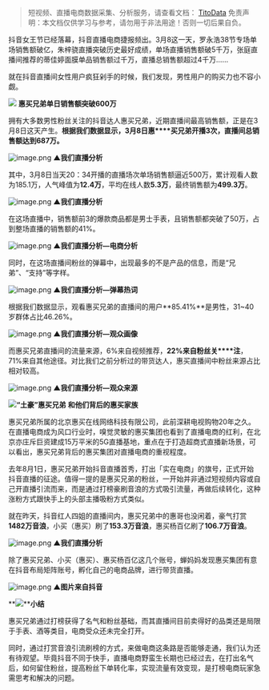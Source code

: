 
>
> 短视频、直播电商数据采集、分析服务，请查看文档： [TitoData](https://www.titodata.com?from=douyinarticle)
> 免责声明：本文档仅供学习与参考，请勿用于非法用途！否则一切后果自负。
> 


抖音女王节已经落幕，抖音直播电商捷报频出。3月8这一天，罗永浩38节专场单场销售额破亿，朱梓骁直播突破历史最好成绩，单场直播销售额破5千万，张庭直播间推荐的蒂佳婷面膜单品销售额过千万，直播总销售额超过4千万……


就在抖音直播间女性用户疯狂剁手的时候，我们发现，男性用户的购买力也不容小觑。

**![](https://cdn.nlark.com/yuque/0/2021/webp/97322/1615596685862-c515d2d5-34d6-456a-8375-6473bfa969fb.webp#align=left&display=inline&height=22&margin=%5Bobject%20Object%5D&originHeight=170&originWidth=1080&size=0&status=done&style=none&width=140)**
**惠买兄弟单日销售额突破600万**


拥有大多数男性粉丝关注的抖音达人惠买兄弟，近期直播间最高销售额，正是在3月8日这天产生。**根据我们数据显示，3月8日惠****买兄弟开播3次，直播间总销售额达到687万。**


![image.png](https://cdn.nlark.com/yuque/0/2021/png/97322/1615596710251-8da920ca-63ea-4551-942b-e3c06848fd79.png#align=left&display=inline&height=128&margin=%5Bobject%20Object%5D&name=image.png&originHeight=255&originWidth=1080&size=81796&status=done&style=none&width=540)
********▲我们直播分析********


其中，3月8日当天20：34开播的直播场次单场销售额逼近500万，累计观看人数为185.1万，人气峰值为**12.4万**，平均在线人数**5.3万**，最终销售额为**499.3万**。


![image.png](https://cdn.nlark.com/yuque/0/2021/png/97322/1615596716435-82e2d647-4af6-4543-9a39-ba1fa60c6205.png#align=left&display=inline&height=425&margin=%5Bobject%20Object%5D&name=image.png&originHeight=850&originWidth=682&size=252626&status=done&style=none&width=341)
****▲我们直播分析****


在这场直播中，销售额前3的爆款商品都是男士手表，且销售额都突破了50万，占到整场直播的销售额的41%。


![image.png](https://cdn.nlark.com/yuque/0/2021/png/97322/1615596723012-f146f269-ff79-4f85-9d49-048eb43ff696.png#align=left&display=inline&height=687&margin=%5Bobject%20Object%5D&name=image.png&originHeight=1374&originWidth=968&size=564696&status=done&style=none&width=484)
****▲我们直播分析—电商分析****


同时，在这场直播间粉丝的弹幕中，出现最多的不是产品的信息，而是“兄弟”、“支持”等字样。


![image.png](https://cdn.nlark.com/yuque/0/2021/png/97322/1615596729568-3248a2c0-4e57-414f-8e85-6c409682373a.png#align=left&display=inline&height=193&margin=%5Bobject%20Object%5D&name=image.png&originHeight=386&originWidth=726&size=166985&status=done&style=none&width=363)
****▲我们直播分析—弹幕热词****


根据我们数据显示，观看惠买兄弟的直播间的用户**85.41%**是男性，31~40岁群体占比46.26%。


![image.png](https://cdn.nlark.com/yuque/0/2021/png/97322/1615596737106-39b631e3-0e0c-4bce-8037-819fa3bdd67c.png#align=left&display=inline&height=331&margin=%5Bobject%20Object%5D&name=image.png&originHeight=662&originWidth=686&size=132820&status=done&style=none&width=343)
********▲我们直播分析—观众画像********


而惠买兄弟直播间的流量来源，6%来自视频推荐，**22%来自粉丝关****注**，71%来自其他途径。对比我们之前分析过的带货达人，惠买直播间中粉丝来源占比相对较高。


![image.png](https://cdn.nlark.com/yuque/0/2021/png/97322/1615596743826-c00c809f-eeef-46fc-8b69-f4541ff8dc11.png#align=left&display=inline&height=270&margin=%5Bobject%20Object%5D&name=image.png&originHeight=540&originWidth=812&size=178587&status=done&style=none&width=406)
****▲我们直播分析—观众来源****


**![](https://cdn.nlark.com/yuque/0/2021/webp/97322/1615596685938-4060c832-d33f-475d-ab45-017ae8df7161.webp#align=left&display=inline&height=22&margin=%5Bobject%20Object%5D&originHeight=170&originWidth=1080&size=0&status=done&style=none&width=140)****“土豪”惠****买兄弟**
**和他们背后的惠买家族**


惠买兄弟所属的北京惠买在线网络科技有限公司，此前深耕电视购物20年之久。在直播电商成为风口行业时，嗅觉灵敏的惠买集团也看到了直播电商的红利，在北京亦庄斥巨资建成15万平米的5G直播基地，重点在于打造超商式直播新场景，可以看出，惠买兄弟背后的惠买集团对直播电商的重视程度。


去年8月1日，惠买兄弟开始抖音直播首秀，打出「实在电商」的旗号，正式开始抖音直播的征途。值得一提的是惠买兄弟的粉丝，一开始并非通过短视频内容或自己开直播引流而来，而是通过打榜豪刷音浪的方式吸引流量，再做后续转化，这种涨粉方式跟快手上的头部主播吸粉方式类似。


就在昨天，抖音红人四姐的直播间内，惠买兄弟中的惠哥也没闲着，豪气打赏**1482万音浪**，小买（惠买）刷了**153.3万音浪**，惠买杨百亿刷了**106.7万音浪**。


![image.png](https://cdn.nlark.com/yuque/0/2021/png/97322/1615596751201-a89f1876-5dae-4815-9b1b-d1c18946c7ad.png#align=left&display=inline&height=259&margin=%5Bobject%20Object%5D&name=image.png&originHeight=517&originWidth=1080&size=121813&status=done&style=none&width=540)
****▲我们直播分析****


除了惠买兄弟、小买（惠买）、惠买杨百亿这几个账号，蝉妈妈发现惠买集团有意在抖音布局矩阵账号，孵化自己的电商品牌，进行带货直播。


![image.png](https://cdn.nlark.com/yuque/0/2021/png/97322/1615596759017-28ec8f1d-9c22-4677-a782-2dc55c0dd8d3.png#align=left&display=inline&height=376&margin=%5Bobject%20Object%5D&name=image.png&originHeight=752&originWidth=1080&size=595348&status=done&style=none&width=540)
****▲图片来自抖音****


**![](https://cdn.nlark.com/yuque/0/2021/webp/97322/1615596685897-a574c9a8-02e2-43f0-ba6c-3c309d5edfb5.webp#align=left&display=inline&height=22&margin=%5Bobject%20Object%5D&originHeight=170&originWidth=1080&size=0&status=done&style=none&width=140)****小结**


惠买兄弟通过打榜获得了名气和粉丝基础，而其直播间目前卖得好的品类还是局限于手表、酒等类目，电商受众还未完全打开。


同时，通过打赏音浪引流刷榜的方式，来做电商这条路是否能够走通，我们认为还有待观望。毕竟抖音不同于快手，直播电商野蛮生长期也已经过去，在打出名气后，如何留住粉丝，提高粉丝下单转化率，实现流量有效变现，是打榜电商玩家急需思考和解决的问题。

